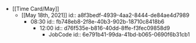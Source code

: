 - [[Time Card/May]]
	 - [[May 18th, 2021]]
id:: a8f3bedf-4939-4aa2-8444-de84ae4d7989
		 - 08:30
id:: fb748eb8-2f8e-40b3-902b-18710c8418b6
			 - 12:00
id:: d76f535e-b816-40dd-8ffe-f3fec09858d9
				 - JobCode
id:: 6e791b41-99da-41bd-b065-0690f6b31cb1
